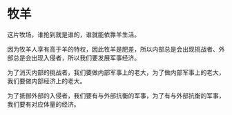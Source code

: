 # 牧羊

这片牧场，谁抢到就是谁的，谁就能依靠羊生活。

因为牧羊人享有高于羊的特权，因此牧羊是肥差，所以内部总是会出现挑战者、外部总是会出现入侵者，所以我们要发展军事经济。

为了消灭内部的挑战者，我们要做内部军事上的老大，为了做内部军事上的老大，我们要做内部经济上的老大。

为了抵御外部的入侵者，我们要有与外部抗衡的军事，为了有与外部抗衡的军事，我们要有对应体量的经济。
